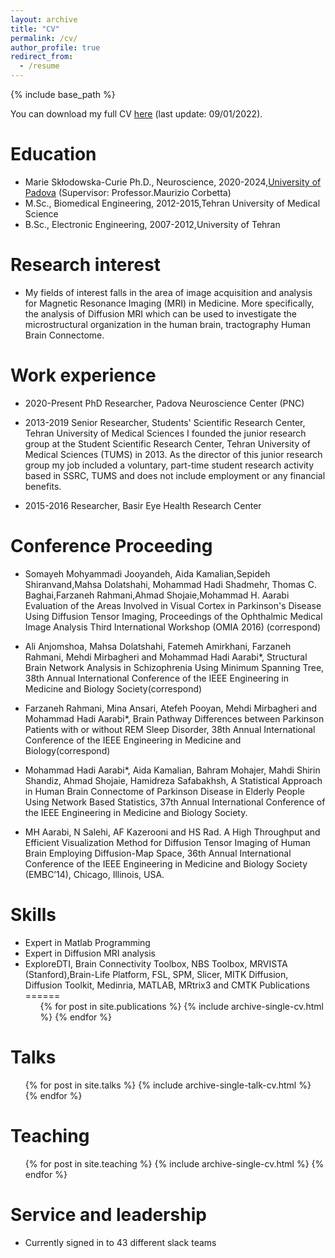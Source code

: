 ```yaml
---
layout: archive
title: "CV"
permalink: /cv/
author_profile: true
redirect_from:
  - /resume
---
```


{% include base_path %}

You can download my full CV [here](https://github.com/mohammadhadiaarabi/mohammadhadiaarabi.github.io/blob/master/files/cv.pdf)
(last update: 09/01/2022).

Education
======
* Marie Skłodowska-Curie Ph.D., Neuroscience, 2020-2024,[University of Padova](https://www.unipd.it/en/)
(Supervisor: Professor.Maurizio Corbetta)
* M.Sc., Biomedical Engineering, 2012-2015,Tehran University of Medical Science
* B.Sc., Electronic Engineering, 2007-2012,University of Tehran

Research interest
======
* My fields of interest falls in the area of image acquisition and analysis for Magnetic Resonance Imaging (MRI) in Medicine.
More specifically, the analysis of Diffusion MRI which can be used to investigate the microstructural organization in the human brain, tractography Human Brain Connectome.

Work experience
======
* 2020-Present PhD Researcher, Padova Neuroscience Center (PNC)
* 2013-2019 Senior Researcher, Students' Scientific Research Center, Tehran University of Medical Sciences
I founded the junior research group at the Student Scientific Research Center, Tehran University of Medical Sciences (TUMS) in 2013. As the director of this junior research group my job included a voluntary, part-time student research activity based in SSRC, TUMS and does not include employment or any financial benefits.

* 2015-2016 Researcher, Basir Eye Health Research Center

Conference Proceeding
======
* Somayeh Mohyammadi Jooyandeh, Aida Kamalian,Sepideh Shiranvand,Mahsa Dolatshahi, Mohammad Hadi Shadmehr, Thomas C. Baghai,Farzaneh Rahmani,Ahmad Shojaie,Mohammad H. Aarabi Evaluation of the Areas Involved in Visual Cortex in Parkinson's Disease Using Diffusion Tensor Imaging, Proceedings of the Ophthalmic Medical Image Analysis Third International Workshop (OMIA 2016) (correspond)

* Ali Anjomshoa, Mahsa Dolatshahi, Fatemeh Amirkhani, Farzaneh Rahmani, Mehdi Mirbagheri and Mohammad Hadi Aarabi*, Structural Brain Network Analysis in Schizophrenia Using Minimum Spanning Tree, 38th Annual International Conference of the IEEE Engineering in Medicine and Biology Society(correspond)

* Farzaneh Rahmani, Mina Ansari, Atefeh Pooyan, Mehdi Mirbagheri and Mohammad Hadi Aarabi*, Brain Pathway Differences between Parkinson Patients with or without REM Sleep Disorder, 38th Annual International Conference of the IEEE Engineering in Medicine and Biology(correspond)

* Mohammad Hadi Aarabi*, Aida Kamalian, Bahram Mohajer, Mahdi Shirin Shandiz, Ahmad Shojaie, Hamidreza Safabakhsh, A Statistical Approach in Human Brain Connectome of Parkinson Disease in Elderly People Using Network Based Statistics, 37th Annual International Conference of the IEEE Engineering in Medicine and Biology Society.

* MH Aarabi, N Salehi, AF Kazerooni and HS Rad. A High Throughput and Efficient Visualization Method for Diffusion Tensor Imaging of Human Brain Employing Diffusion-Map Space, 36th Annual International Conference of the IEEE Engineering in Medicine and Biology Society (EMBC’14), Chicago, Illinois, USA.

Skills
======
* Expert in Matlab Programming
* Expert in Diffusion MRI analysis
* ExploreDTI, Brain Connectivity Toolbox, NBS Toolbox, MRVISTA (Stanford),Brain-Life Platform, FSL, SPM, Slicer, MITK Diffusion, Diffusion Toolkit, Medinria, MATLAB, MRtrix3 and CMTK 
Publications
======
  <ul>{% for post in site.publications %}
    {% include archive-single-cv.html %}
  {% endfor %}</ul>
  
Talks
======
  <ul>{% for post in site.talks %}
    {% include archive-single-talk-cv.html %}
  {% endfor %}</ul>
  
Teaching
======
  <ul>{% for post in site.teaching %}
    {% include archive-single-cv.html %}
  {% endfor %}</ul>
  
Service and leadership
======
* Currently signed in to 43 different slack teams
